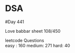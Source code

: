 # DSA

#Day 441

Love babbar sheet
    108/450
    
leetcode Questions   
easy : 160
medium: 271
hard: 40

 
